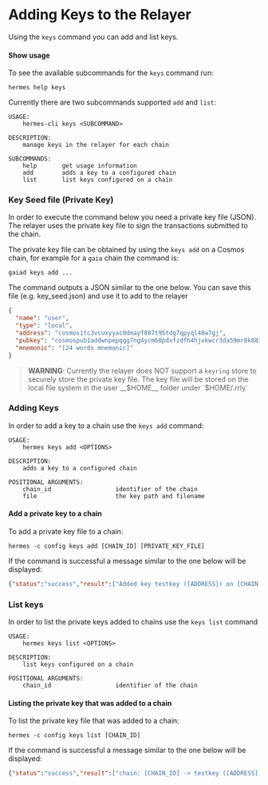 # Adding Keys to the Relayer

Using the `keys` command you can add and list keys. 

#### Show usage

To see the available subcommands for the `keys` command run:

```shell
hermes help keys
```

Currently there are two subcommands supported `add` and `list`:

```shell
USAGE:
    hermes-cli keys <SUBCOMMAND>

DESCRIPTION:
    manage keys in the relayer for each chain

SUBCOMMANDS:
    help       get usage information
    add        adds a key to a configured chain
    list       list keys configured on a chain
```

### Key Seed file (Private Key)

In order to execute the command below you need a private key file (JSON). The relayer uses the private key file to sign the transactions submitted to the chain.

The private key file can be obtained by using the `keys add` on a Cosmos chain, for example for a `gaia` chain the command is:

```shell
gaiad keys add ...
```

The command outputs a JSON similar to the one below. You can save this file (e.g. key_seed.json) and use it to add to the relayer

```json
{
  "name": "user",
  "type": "local",
  "address": "cosmos1tc3vcuxyyac0dmayf887t95tdg7qpyql48w7gj",
  "pubkey": "cosmospub1addwnpepqgg7ng4ycm60pdxfzdfh4hjvkwcr3da59mr8k883vsstx60ruv7kur4525u",
  "mnemonic": "[24 words mnemonic]"
}
```

> __WARNING__: Currently the relayer does NOT support a `keyring` store to securely store the private key file. The key file will be stored on the local file system in the user __$HOME__ folder under `$HOME/.rrly`


### Adding Keys

In order to add a key to a chain use the `keys add` command:

```shell
USAGE:
    hermes keys add <OPTIONS>

DESCRIPTION:
    adds a key to a configured chain

POSITIONAL ARGUMENTS:
    chain_id                  identifier of the chain
    file                      the key path and filename

```

#### Add a private key to a chain

To add a private key file to a chain:

```shell
hermes -c config keys add [CHAIN_ID] [PRIVATE_KEY_FILE]
```

If the command is successful a message similar to the one below will be displayed:

```json
{"status":"success","result":["Added key testkey ([ADDRESS]) on [CHAIN ID] chain"]}
```

### List keys

In order to list the private keys added to chains use the `keys list` command

```shell
USAGE:
    hermes keys list <OPTIONS>

DESCRIPTION:
    list keys configured on a chain

POSITIONAL ARGUMENTS:
    chain_id                  identifier of the chain
```

#### Listing the private key that was added to a chain

To list the private key file that was added to a chain:

```shell
hermes -c config keys list [CHAIN_ID]
```

If the command is successful a message similar to the one below will be displayed:

```json
{"status":"success","result":["chain: [CHAIN_ID] -> testkey ([ADDRESS])"]}
```